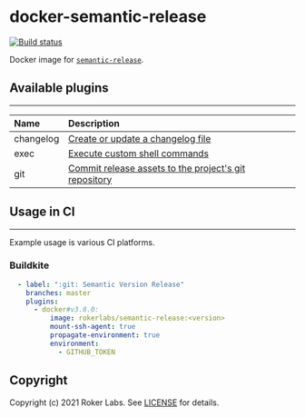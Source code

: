 # docker-semantic-release

[![Build status](https://badge.buildkite.com/86e20f73ca3d5c318e626f7aadc69dc4725154755ee104ce96.svg?branch=master)](https://buildkite.com/rokerlabs/semantic-release)

Docker image for <a href="https://github.com/semantic-release/semantic-release"><code>semantic-release</code></a>.

## Available plugins
---

| Name | Description |
| :--- | :---------- |
| changelog | [Create or update a changelog file](https://github.com/semantic-release/changelog) |
| exec | [Execute custom shell commands](https://github.com/semantic-release/exec) |
| git | [Commit release assets to the project's git repository](https://github.com/semantic-release/git) |

## Usage in CI
---

Example usage is various CI platforms.

### Buildkite
```yaml
  - label: ":git: Semantic Version Release"
    branches: master
    plugins:
      - docker#v3.8.0:
          image: rokerlabs/semantic-release:<version>
          mount-ssh-agent: true
          propagate-environment: true
          environment:
            - GITHUB_TOKEN
```

## Copyright

Copyright (c) 2021 Roker Labs. See [LICENSE](./LICENSE) for details.